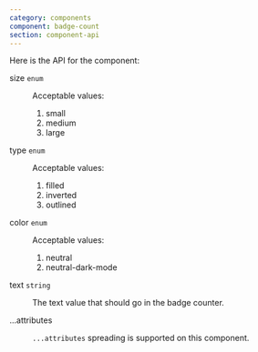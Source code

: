 ```yaml
---
category: components
component: badge-count
section: component-api
---
```


Here is the API for the component:

<dl class="dummy-component-props" aria-labelledby="component-api-badge-count"><dt>size <code>enum</code></dt><dd><p>Acceptable values:</p><ol><li>small</li><li class="default">medium</li><li>large</li></ol></dd><dt>type <code>enum</code></dt><dd><p>Acceptable values:</p><ol><li class="default">filled</li><li>inverted</li><li>outlined</li></ol></dd><dt>color <code>enum</code></dt><dd><p>Acceptable values:</p><ol><li class="default">neutral</li><li>neutral-dark-mode</li></ol></dd><dt>text <code>string</code></dt><dd><p>The text value that should go in the badge counter.</p></dd><dt>...attributes</dt><dd><p><code class="dummy-code">...attributes</code> spreading is supported on this component.</p></dd></dl>